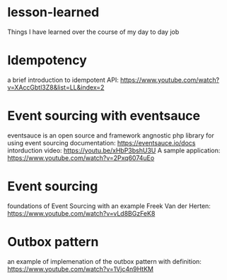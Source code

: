 # lesson-learned
Things I have learned over the course of my day to day job

# Idempotency
a brief introduction to idempotent API: https://www.youtube.com/watch?v=XAccGbtl3Z8&list=LL&index=2

# Event sourcing with eventsauce
eventsauce is an open source and framework angnostic php library for using event sourcing
documentation: https://eventsauce.io/docs
intorduction video: https://youtu.be/xHbP3bshU3U
A sample application: https://www.youtube.com/watch?v=2Pxq6074uEo

# Event sourcing 
foundations of Event Sourcing with an example Freek Van der Herten: 
https://www.youtube.com/watch?v=vLd8BGzFeK8

# Outbox pattern
an example of implemenation of the outbox pattern with definition: https://www.youtube.com/watch?v=1Vjc4n9HtKM
